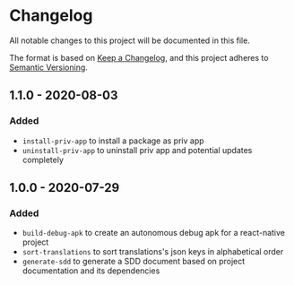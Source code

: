 # Changelog

All notable changes to this project will be documented in this file.

The format is based on [Keep a Changelog](https://keepachangelog.com/en/1.0.0/),
and this project adheres to [Semantic Versioning](https://semver.org/spec/v2.0.0.html).

## 1.1.0 - 2020-08-03

### Added

- `install-priv-app` to install a package as priv app
- `uninstall-priv-app` to uninstall priv app and potential updates completely

## 1.0.0 - 2020-07-29

### Added

- `build-debug-apk` to create an autonomous debug apk for a react-native project
- `sort-translations` to sort translations's json keys in alphabetical order
- `generate-sdd` to generate a SDD document based on project documentation and its dependencies

